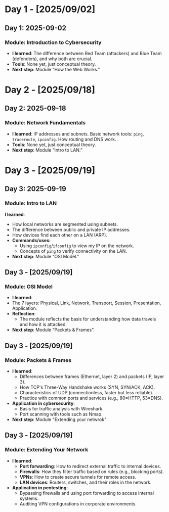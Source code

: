 # Day 1 - [2025/09/02]
## Day 1: 2025-09-02
### Module: Introduction to Cybersecurity
- **I learned**: The difference between Red Team (attackers) and Blue Team (defenders), and why both are crucial.
- **Tools**: None yet, just conceptual theory.
- **Next step**: Module “How the Web Works.”

# Day 2 - [2025/09/18]
## Day 2: 2025-09-18
### Module: Network Fundamentals
- **I learned**: IP addresses and subnets. Basic network tools: `ping`, `traceroute`, `ipconfig`. How routing and DNS work. .
- **Tools**: None yet, just conceptual theory.
- **Next step**: Module “Intro to LAN.”

# Day 3 - [2025/09/19]
## Day 3: 2025-09-19
### Module: Intro to LAN
 **I learned**: 
  - How local networks are segmented using subnets.
  - The difference between public and private IP addresses.
  - How devices find each other on a LAN (ARP).
- **Commands/uses:** 
  - Using `ipconfig`/`ifconfig` to view my IP on the network.
  - Concepts of `ping` to verify connectivity on the LAN.
- **Next step**: Module “OSI Model.”

## Day 3 - [2025/09/19]
### Module: OSI Model
- **I learned**:
- The 7 layers: Physical, Link, Network, Transport, Session, Presentation, Application.
- **Reflection**: 
  - The module reflects the basis for understanding how data travels and how it is attacked.
- **Next step**: Module “Packets & Frames”.

## Day 3 - [2025/09/19]
### Module: Packets & Frames
- **I learned**: 
  - Differences between frames (Ethernet, layer 2) and packets (IP, layer 3).
  - How TCP's Three-Way Handshake works (SYN, SYN/ACK, ACK).
  - Characteristics of UDP (connectionless, faster but less reliable).
  - Practice with common ports and services (e.g., 80=HTTP, 53=DNS).
- **Application in cybersecurity**:
  - Basis for traffic analysis with Wireshark.
  - Port scanning with tools such as Nmap.
- **Next step**: Module "Extending your netwrok"

## Day 3 - [2025/09/19]
### Module: Extending Your Network
- **I learned**:
  - **Port forwarding**: How to redirect external traffic to internal devices.
  - **Firewalls**: How they filter traffic based on rules (e.g., blocking ports).
  - **VPNs**: How to create secure tunnels for remote access.
  - **LAN devices**: Routers, switches, and their roles in the network.
- **Application in pentesting**:
  - Bypassing firewalls and using port forwarding to access internal systems.
  - Auditing VPN configurations in corporate environments.

